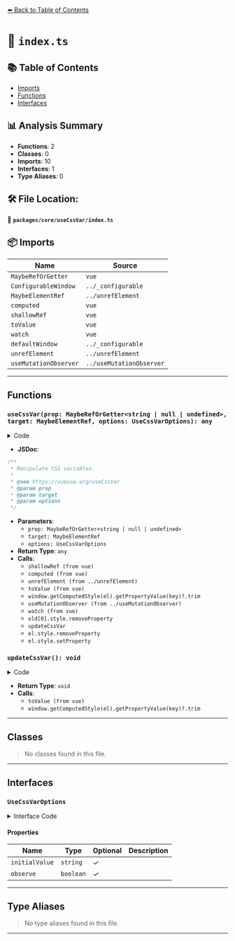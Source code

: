 [⬅️ Back to Table of Contents](../../../index.md)

# 📄 `index.ts`

## 📚 Table of Contents

- [Imports](#imports)
- [Functions](#functions)
- [Interfaces](#interfaces)

## 📊 Analysis Summary

- **Functions**: 2
- **Classes**: 0
- **Imports**: 10
- **Interfaces**: 1
- **Type Aliases**: 0

## 🛠️ File Location:
📂 **`packages/core/useCssVar/index.ts`**

## 📦 Imports

| Name | Source |
|------|--------|
| `MaybeRefOrGetter` | `vue` |
| `ConfigurableWindow` | `../_configurable` |
| `MaybeElementRef` | `../unrefElement` |
| `computed` | `vue` |
| `shallowRef` | `vue` |
| `toValue` | `vue` |
| `watch` | `vue` |
| `defaultWindow` | `../_configurable` |
| `unrefElement` | `../unrefElement` |
| `useMutationObserver` | `../useMutationObserver` |


---

## Functions

### `useCssVar(prop: MaybeRefOrGetter<string | null | undefined>, target: MaybeElementRef, options: UseCssVarOptions): any`

<details><summary>Code</summary>

```ts
export function useCssVar(
  prop: MaybeRefOrGetter<string | null | undefined>,
  target?: MaybeElementRef,
  options: UseCssVarOptions = {},
) {
  const { window = defaultWindow, initialValue, observe = false } = options
  const variable = shallowRef(initialValue)
  const elRef = computed(() => unrefElement(target) || window?.document?.documentElement)

  function updateCssVar() {
    const key = toValue(prop)
    const el = toValue(elRef)
    if (el && window && key) {
      const value = window.getComputedStyle(el).getPropertyValue(key)?.trim()
      variable.value = value || variable.value || initialValue
    }
  }

  if (observe) {
    useMutationObserver(elRef, updateCssVar, {
      attributeFilter: ['style', 'class'],
      window,
    })
  }

  watch(
    [elRef, () => toValue(prop)],
    (_, old) => {
      if (old[0] && old[1])
        old[0].style.removeProperty(old[1])
      updateCssVar()
    },
    { immediate: true },
  )

  watch(
    [variable, elRef],
    ([val, el]) => {
      const raw_prop = toValue(prop)
      if (el?.style && raw_prop) {
        if (val == null)
          el.style.removeProperty(raw_prop)
        else
          el.style.setProperty(raw_prop, val)
      }
    },
    { immediate: true },
  )

  return variable
}
```
</details>

- **JSDoc**:
```ts
/**
 * Manipulate CSS variables.
 *
 * @see https://vueuse.org/useCssVar
 * @param prop
 * @param target
 * @param options
 */
```

- **Parameters**:
  - `prop: MaybeRefOrGetter<string | null | undefined>`
  - `target: MaybeElementRef`
  - `options: UseCssVarOptions`
- **Return Type**: `any`
- **Calls**:
  - `shallowRef (from vue)`
  - `computed (from vue)`
  - `unrefElement (from ../unrefElement)`
  - `toValue (from vue)`
  - `window.getComputedStyle(el).getPropertyValue(key)?.trim`
  - `useMutationObserver (from ../useMutationObserver)`
  - `watch (from vue)`
  - `old[0].style.removeProperty`
  - `updateCssVar`
  - `el.style.removeProperty`
  - `el.style.setProperty`
### `updateCssVar(): void`

<details><summary>Code</summary>

```ts
function updateCssVar() {
    const key = toValue(prop)
    const el = toValue(elRef)
    if (el && window && key) {
      const value = window.getComputedStyle(el).getPropertyValue(key)?.trim()
      variable.value = value || variable.value || initialValue
    }
  }
```
</details>

- **Return Type**: `void`
- **Calls**:
  - `toValue (from vue)`
  - `window.getComputedStyle(el).getPropertyValue(key)?.trim`

---

## Classes

> No classes found in this file.


---

## Interfaces

### `UseCssVarOptions`

<details><summary>Interface Code</summary>

```ts
export interface UseCssVarOptions extends ConfigurableWindow {
  initialValue?: string
  /**
   * Use MutationObserver to monitor variable changes
   * @default false
   */
  observe?: boolean
}
```
</details>

#### Properties

| Name | Type | Optional | Description |
|------|------|----------|-------------|
| `initialValue` | `string` | ✓ |  |
| `observe` | `boolean` | ✓ |  |


---

## Type Aliases

> No type aliases found in this file.


---
